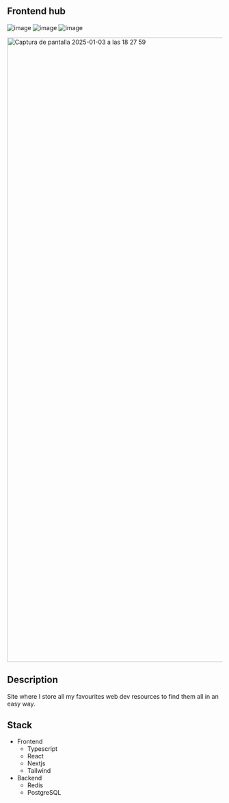 ## Frontend hub

![image](https://img.shields.io/badge/TypeScript-007ACC?style=for-the-badge&logo=typescript&logoColor=white)
![image](https://img.shields.io/badge/React-20232A?style=for-the-badge&logo=react&logoColor=61DAFB)
![image](https://img.shields.io/badge/Nextjs-000000?style=for-the-badge&logo=vercel&logoColor=white)

<img width="1457" alt="Captura de pantalla 2025-01-03 a las 18 27 59" src="https://github.com/user-attachments/assets/0ca2f436-433f-4ff2-ba37-206da9ce05e1" />

## Description

Site where I store all my favourites web dev resources to find them all in an easy way.

## Stack

- Frontend
  - Typescript
  - React
  - Nextjs
  - Tailwind
- Backend
  - Redis
  - PostgreSQL
